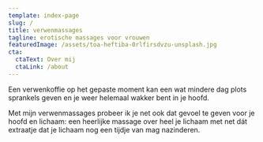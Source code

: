 ```yaml
---
template: index-page
slug: /
title: verwenmassages
tagline: erotische massages voor vrouwen
featuredImage: /assets/toa-heftiba-0rlfirsdvzu-unsplash.jpg
cta:
  ctaText: Over mij
  ctaLink: /about
---
```


Een verwenkoffie op het gepaste moment kan een wat mindere dag plots sprankels geven en je weer helemaal wakker bent in je hoofd.

Met mijn verwenmassages probeer ik je net ook dat gevoel te geven voor je hoofd en lichaam: een heerlijke massage over heel je lichaam met net dát extraatje dat je lichaam nog een tijdje van mag nazinderen.
